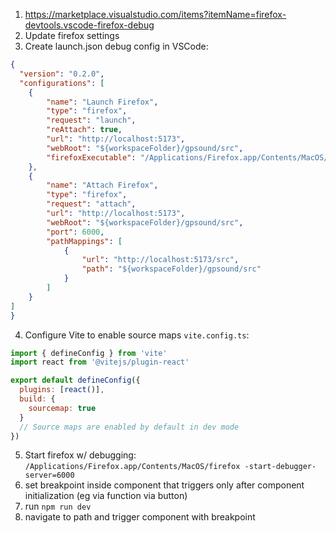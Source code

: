 1. https://marketplace.visualstudio.com/items?itemName=firefox-devtools.vscode-firefox-debug
2. Update firefox settings
3. Create launch.json debug config in VSCode:
```JSON
{
  "version": "0.2.0",
  "configurations": [
    {
        "name": "Launch Firefox",
        "type": "firefox",
        "request": "launch",
        "reAttach": true,
        "url": "http://localhost:5173",
        "webRoot": "${workspaceFolder}/gpsound/src",
        "firefoxExecutable": "/Applications/Firefox.app/Contents/MacOS/firefox"
    },
    {
        "name": "Attach Firefox",
        "type": "firefox",
        "request": "attach",
        "url": "http://localhost:5173",
        "webRoot": "${workspaceFolder}/gpsound/src",
        "port": 6000,
        "pathMappings": [
            {
                "url": "http://localhost:5173/src",
                "path": "${workspaceFolder}/gpsound/src"
            }
        ]
    }
]
}
```
4. Configure Vite to enable source maps `vite.config.ts`:
```javascript
import { defineConfig } from 'vite'
import react from '@vitejs/plugin-react'

export default defineConfig({
  plugins: [react()],
  build: {
    sourcemap: true
  }
  // Source maps are enabled by default in dev mode
})
```
5. Start firefox w/ debugging: `/Applications/Firefox.app/Contents/MacOS/firefox -start-debugger-server=6000`
6. set breakpoint inside component that triggers only after component initialization (eg via function via button)
7. run `npm run dev`
8. navigate to path and trigger component with breakpoint